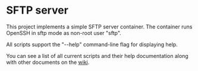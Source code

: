 # SFTP server

This project implements a simple SFTP server container. The container runs
OpenSSH in sftp mode as non-root user "sftp".

All scripts support the "--help" command-line flag for displaying help.

You can see a list of all current scripts and their help documentation along
with other documents on the [wiki](https://github.com/NCAR/sftp-server/wiki).




